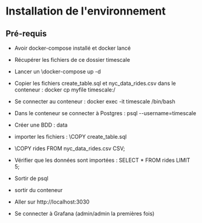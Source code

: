 # Installation de l'environnement

## Pré-requis

* Avoir docker-compose installé et docker lancé

* Récupérer les fichiers de ce dossier timescale
* Lancer un  \docker-compose up -d
* Copier les fichiers create_table.sql et nyc_data_rides.csv dans le conteneur : docker cp myfile timescale:/
* Se connecter au conteneur : docker exec -it timescale /bin/bash
* Dans le conteneur se connecter à Postgres : psql --username=timescale 
* Créer une BDD : data
* importer les fichiers : \COPY create_table.sql
* \COPY rides FROM nyc_data_rides.csv CSV;
* Vérifier que les données sont importées : SELECT * FROM rides LIMIT 5;
* Sortir de psql
* sortir du conteneur

* Aller sur http://localhost:3030
* Se connecter à Grafana (admin/admin la premières fois)